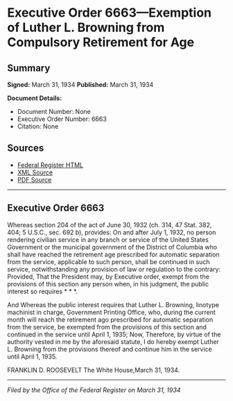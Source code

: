 # Executive Order 6663—Exemption of Luther L. Browning from Compulsory Retirement for Age

## Summary

**Signed:** March 31, 1934
**Published:** March 31, 1934

**Document Details:**
- Document Number: None
- Executive Order Number: 6663
- Citation: None

## Sources
- [Federal Register HTML](https://www.presidency.ucsb.edu/documents/executive-order-6663-exemption-luther-l-browning-from-compulsory-retirement-for-age)
- [XML Source](None)
- [PDF Source](None)

---

## Executive Order 6663

Whereas section 204 of the act of June 30, 1932 (ch. 314, 47 Stat. 382, 404; 5 U.S.C., sec. 692 b), provides:
On and after July 1, 1932, no person rendering civilian service in any branch or service of the United States Government or the municipal government of the District of Columbia who shall have reached the retirement age prescribed for automatic separation from the service, applicable to such person, shall be continued in such service, notwithstanding any provision of law or regulation to the contrary: Provided, That the President may, by Executive order, exempt from the provisions of this section any person when, in his judgment, the public interest so requires * * *.

And Whereas the public interest requires that Luther L. Browning, linotype machinist in charge, Government Printing Office, who, during the current month will reach the retirement ago prescribed for automatic separation from the service, be exempted from the provisions of this section and continued in the service until April 1, 1935;
Now, Therefore, by virtue of the authority vested in me by the aforesaid statute, I do hereby exempt Luther L. Browning from the provisions thereof and continue him in the service until April 1, 1935.

FRANKLIN D. ROOSEVELT
The White House,March 31, 1934.

---

*Filed by the Office of the Federal Register on March 31, 1934*
